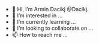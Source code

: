 - 👋 Hi, I’m Armin Dacikj @Dacikj.
- 👀 I’m interested in ... 
- 🌱 I’m currently learning ...
- 💞️ I’m looking to collaborate on ...
- 📫 How to reach me ...

<!---
Disarmin/Disarmin is a ✨ special ✨ repository because its `README.md` (this file) appears on your GitHub profile.
You can click the Preview link to take a look at your changes.
--->
